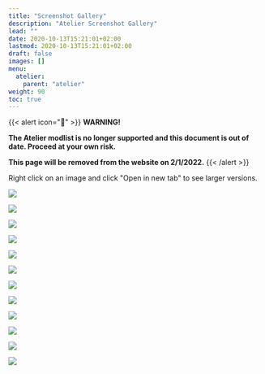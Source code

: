 ```yaml
---
title: "Screenshot Gallery"
description: "Atelier Screenshot Gallery"
lead: ""
date: 2020-10-13T15:21:01+02:00
lastmod: 2020-10-13T15:21:01+02:00
draft: false
images: []
menu:
  atelier:
    parent: "atelier"
weight: 90
toc: true
---
```


{{< alert icon="🛑" >}}
**WARNING!**

**The Atelier modlist is no longer supported and this document is out of date. Proceed at your own risk.**

**This page will be removed from the website on 2/1/2022.**
{{< /alert >}}


Right click on an image and click "Open in new tab" to see larger versions.


<img src="\images\AtelierGallery\Gallery1.webp"><br>

<img src="\images\AtelierGallery\Gallery2.webp"><br>

<img src="\images\AtelierGallery\Gallery3.webp"><br>

<img src="\images\AtelierGallery\Gallery4.webp"><br>

<img src="\images\AtelierGallery\Gallery5.webp"><br>

<img src="\images\AtelierGallery\Gallery6.webp"><br>

<img src="\images\AtelierGallery\Gallery7.webp"><br>

<img src="\images\AtelierGallery\Gallery8.webp"><br>

<img src="\images\AtelierGallery\Gallery9.webp"><br>

<img src="\images\AtelierGallery\Gallery10.webp"><br>

<img src="\images\AtelierGallery\Gallery11.webp"><br>

<img src="\images\AtelierGallery\Gallery12.webp"><br>